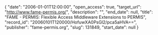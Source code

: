 {
  "date": "2006-01-01T12:00:00", 
  "open_access": true, 
  "target_url": "http://www.fame-permis.org/", 
  "description": "", 
  "end_date": null, 
  "title": "FAME - PERMIS: Flexible Access Middleware Extensions to PERMIS", 
  "record_id": "20060101T120000/HofuwXA0PsGl2/pca5aHVA==", 
  "publisher": "fame-permis.org", 
  "slug": 131849, 
  "start_date": null
}

